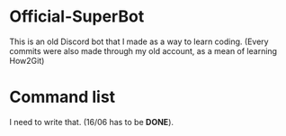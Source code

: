 # Official-SuperBot
This is an old Discord bot that I made as a way to learn coding.
(Every commits were also made through my old account, as a mean of learning How2Git)

# Command list
I need to write that. (16/06 has to be **DONE**).
